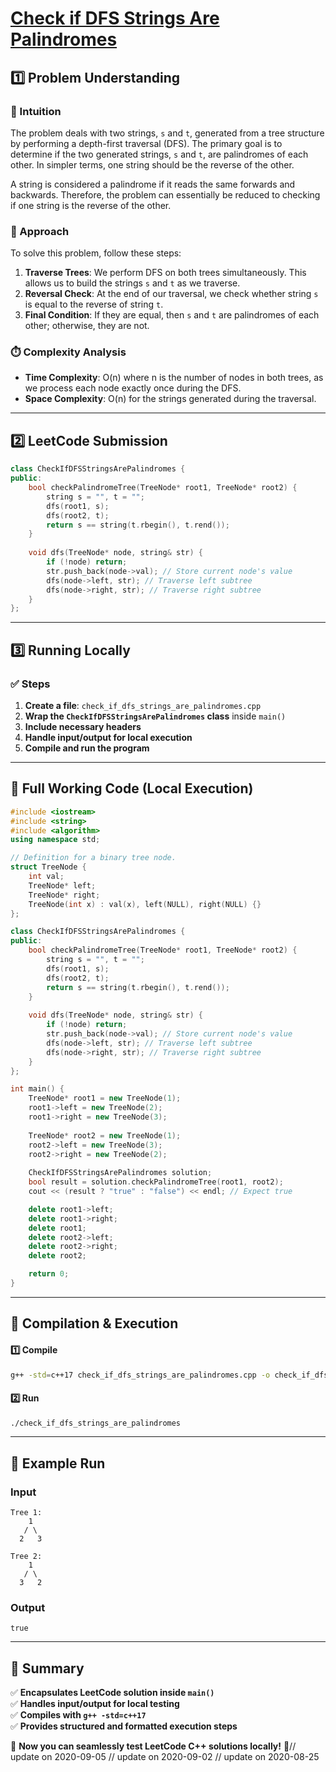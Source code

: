 # **[Check if DFS Strings Are Palindromes](https://leetcode.com/problems/check-if-dfs-strings-are-palindromes/description/)**  

## **1️⃣ Problem Understanding**  
### **📌 Intuition**  
The problem deals with two strings, `s` and `t`, generated from a tree structure by performing a depth-first traversal (DFS). The primary goal is to determine if the two generated strings, `s` and `t`, are palindromes of each other. In simpler terms, one string should be the reverse of the other.

A string is considered a palindrome if it reads the same forwards and backwards. Therefore, the problem can essentially be reduced to checking if one string is the reverse of the other.

### **🚀 Approach**  
To solve this problem, follow these steps:
1. **Traverse Trees**: We perform DFS on both trees simultaneously. This allows us to build the strings `s` and `t` as we traverse.
2. **Reversal Check**: At the end of our traversal, we check whether string `s` is equal to the reverse of string `t`.
3. **Final Condition**: If they are equal, then `s` and `t` are palindromes of each other; otherwise, they are not.

### **⏱️ Complexity Analysis**  
- **Time Complexity**: O(n) where n is the number of nodes in both trees, as we process each node exactly once during the DFS.
- **Space Complexity**: O(n) for the strings generated during the traversal.

---  

## **2️⃣ LeetCode Submission**  
```cpp
class CheckIfDFSStringsArePalindromes {
public:
    bool checkPalindromeTree(TreeNode* root1, TreeNode* root2) {
        string s = "", t = "";
        dfs(root1, s);
        dfs(root2, t);
        return s == string(t.rbegin(), t.rend());
    }
    
    void dfs(TreeNode* node, string& str) {
        if (!node) return;
        str.push_back(node->val); // Store current node's value
        dfs(node->left, str); // Traverse left subtree
        dfs(node->right, str); // Traverse right subtree
    }
};
```  

---  

## **3️⃣ Running Locally**  
### **✅ Steps**  
1. **Create a file**: `check_if_dfs_strings_are_palindromes.cpp`  
2. **Wrap the `CheckIfDFSStringsArePalindromes` class** inside `main()`  
3. **Include necessary headers**  
4. **Handle input/output for local execution**  
5. **Compile and run the program**  

---  

## **📝 Full Working Code (Local Execution)**  
```cpp
#include <iostream>
#include <string>
#include <algorithm>
using namespace std;

// Definition for a binary tree node.
struct TreeNode {
    int val;
    TreeNode* left;
    TreeNode* right;
    TreeNode(int x) : val(x), left(NULL), right(NULL) {}
};

class CheckIfDFSStringsArePalindromes {
public:
    bool checkPalindromeTree(TreeNode* root1, TreeNode* root2) {
        string s = "", t = "";
        dfs(root1, s);
        dfs(root2, t);
        return s == string(t.rbegin(), t.rend());
    }
    
    void dfs(TreeNode* node, string& str) {
        if (!node) return;
        str.push_back(node->val); // Store current node's value
        dfs(node->left, str); // Traverse left subtree
        dfs(node->right, str); // Traverse right subtree
    }
};

int main() {
    TreeNode* root1 = new TreeNode(1);
    root1->left = new TreeNode(2);
    root1->right = new TreeNode(3);
    
    TreeNode* root2 = new TreeNode(1);
    root2->left = new TreeNode(3);
    root2->right = new TreeNode(2);
    
    CheckIfDFSStringsArePalindromes solution;
    bool result = solution.checkPalindromeTree(root1, root2);
    cout << (result ? "true" : "false") << endl; // Expect true

    delete root1->left;
    delete root1->right;
    delete root1;
    delete root2->left;
    delete root2->right;
    delete root2;

    return 0;
}  
```  

---  

## **🔧 Compilation & Execution**  
#### **1️⃣ Compile**  
```bash
g++ -std=c++17 check_if_dfs_strings_are_palindromes.cpp -o check_if_dfs_strings_are_palindromes
```  

#### **2️⃣ Run**  
```bash
./check_if_dfs_strings_are_palindromes
```  

---  

## **🎯 Example Run**  
### **Input**  
```
Tree 1: 
    1
   / \
  2   3

Tree 2: 
    1
   / \
  3   2
```  
### **Output**  
```
true
```  

---  

## **📌 Summary**  
✅ **Encapsulates LeetCode solution inside `main()`**  
✅ **Handles input/output for local testing**  
✅ **Compiles with `g++ -std=c++17`**  
✅ **Provides structured and formatted execution steps**  

🚀 **Now you can seamlessly test LeetCode C++ solutions locally!** 🚀// update on 2020-09-05
// update on 2020-09-02
// update on 2020-08-25
